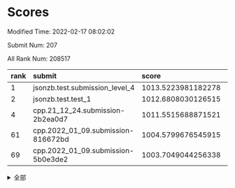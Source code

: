 # Scores

Modified Time: 2022-02-17 08:02:02

Submit Num: 207

All Rank Num: 208517

| rank |               submit               |       score        |       sigma        | pk_num |
| :--- | :--------------------------------- | :----------------- | :----------------- | :----- |
| 1    | jsonzb.test.submission_level_4     | 1013.5223981182278 | 0.823368227370216  | 4029   |
| 2    | jsonzb.test.test_1                 | 1012.6808030126515 | 0.7930500246103578 | 4028   |
| 4    | cpp.21_12_24.submission-2b2ea0d7   | 1011.5515688871521 | 0.7912457177085749 | 4033   |
| 61   | cpp.2022_01_09.submission-816672bd | 1004.5799676545915 | 0.7203266047505898 | 4026   |
| 69   | cpp.2022_01_09.submission-5b0e3de2 | 1003.7049044256338 | 0.7253593099410952 | 4029   |


<details>
<summary>全部</summary>

| rank |                 submit                 |       score        |       sigma        | pk_num |
| :--- | :------------------------------------- | :----------------- | :----------------- | :----- |
| 1    | jsonzb.test.submission_level_4         | 1013.5223981182278 | 0.823368227370216  | 4029   |
| 2    | jsonzb.test.test_1                     | 1012.6808030126515 | 0.7930500246103578 | 4028   |
| 3    | gobigger.level_3.submission_level_3_35 | 1011.5869822785709 | 0.762802598467998  | 4026   |
| 4    | cpp.21_12_24.submission-2b2ea0d7       | 1011.5515688871521 | 0.7912457177085749 | 4033   |
| 5    | gobigger.level_3.submission_level_3_15 | 1011.387222827644  | 0.7797772650187956 | 4030   |
| 6    | gobigger.level_3.submission_level_3_14 | 1011.2397476523049 | 0.7868059217540383 | 4034   |
| 7    | gobigger.level_3.submission_level_3_49 | 1011.1514295748916 | 0.7600175006903171 | 4026   |
| 8    | gobigger.level_3.submission_level_3_19 | 1010.870622462158  | 0.7498206701117633 | 4027   |
| 9    | gobigger.level_3.submission_level_3_45 | 1010.7098785107214 | 0.7498356291109021 | 4030   |
| 10   | gobigger.level_3.submission_level_3_32 | 1010.5771733531379 | 0.7554001101053909 | 4031   |
| 11   | gobigger.level_3.submission_level_3_36 | 1010.4952075905924 | 0.7787120993600265 | 4018   |
| 12   | gobigger.level_3.submission_level_3_28 | 1010.4469416880526 | 0.7752694841241448 | 4031   |
| 13   | gobigger.level_3.submission_level_3_4  | 1010.4002830390078 | 0.7654241438951234 | 4029   |
| 14   | gobigger.level_3.submission_level_3_0  | 1010.3243357751134 | 0.7501481187733686 | 4036   |
| 15   | gobigger.level_3.submission_level_3_20 | 1010.2469807042163 | 0.7686989242396393 | 4026   |
| 16   | gobigger.level_3.submission_level_3_31 | 1010.2351878348776 | 0.775281241788853  | 4029   |
| 17   | gobigger.level_3.submission_level_3_8  | 1010.2088233948716 | 0.7666173416084472 | 4030   |
| 18   | gobigger.level_3.submission_level_3_43 | 1010.2055985155816 | 0.7570412317893938 | 4031   |
| 19   | gobigger.level_3.submission_level_3_44 | 1010.1339147161912 | 0.783462740556174  | 4030   |
| 20   | gobigger.level_3.submission_level_3_37 | 1010.0040695485116 | 0.7396400594466551 | 4027   |
| 21   | gobigger.level_3.submission_level_3_30 | 1009.9686431929407 | 0.7544566584311582 | 4034   |
| 22   | gobigger.level_3.submission_level_3_48 | 1009.9176100622664 | 0.7470946914251407 | 4029   |
| 23   | gobigger.level_3.submission_level_3_16 | 1009.884111051872  | 0.748444451998973  | 4028   |
| 24   | gobigger.level_3.submission_level_3_29 | 1009.8825921430526 | 0.7433071834906869 | 4030   |
| 25   | gobigger.level_3.submission_level_3_17 | 1009.8187950695929 | 0.781456252021864  | 4034   |
| 26   | gobigger.level_3.submission_level_3_39 | 1009.814465318186  | 0.748907170108034  | 4029   |
| 27   | gobigger.level_3.submission_level_3_41 | 1009.7609976462877 | 0.7482588125902144 | 4026   |
| 28   | gobigger.level_3.submission_level_3_42 | 1009.6970642307211 | 0.7531954281933324 | 4027   |
| 29   | gobigger.level_3.submission_level_3_34 | 1009.6767625950494 | 0.736650049196167  | 4027   |
| 30   | gobigger.level_3.submission_level_3_46 | 1009.668474132422  | 0.7631184773086153 | 4034   |
| 31   | gobigger.level_3.submission_level_3_24 | 1009.6551074294191 | 0.7554449330440782 | 4026   |
| 32   | gobigger.level_3.submission_level_3_38 | 1009.6187078911663 | 0.7472516335096029 | 4030   |
| 33   | gobigger.level_3.submission_level_3_10 | 1009.617125017486  | 0.7461939444786049 | 4029   |
| 34   | gobigger.level_3.submission_level_3_40 | 1009.5616586301306 | 0.7573253235276353 | 4031   |
| 35   | gobigger.level_3.submission_level_3_9  | 1009.5372688878092 | 0.7617315256020724 | 4028   |
| 36   | gobigger.level_3.submission_level_3_1  | 1009.5330211408146 | 0.7483829439348295 | 4026   |
| 37   | gobigger.level_3.submission_level_3_18 | 1009.5001057943304 | 0.7685134933215979 | 4032   |
| 38   | gobigger.level_3.submission_level_3_23 | 1009.4846000267675 | 0.7600769056258102 | 4029   |
| 39   | gobigger.level_3.submission_level_3_13 | 1009.4074098649623 | 0.7588716318337801 | 4028   |
| 40   | gobigger.level_3.submission_level_3_27 | 1009.3884040494304 | 0.7507299023361954 | 4029   |
| 41   | gobigger.level_3.submission_level_3_6  | 1009.3690772663638 | 0.7435581727725438 | 4030   |
| 42   | gobigger.level_3.submission_level_3_2  | 1009.2284179008267 | 0.7397440448636446 | 4031   |
| 43   | gobigger.level_3.submission_level_3_47 | 1009.2131073046617 | 0.7237269424381982 | 4031   |
| 44   | gobigger.level_3.submission_level_3_5  | 1009.1832462770332 | 0.7572578433693609 | 4029   |
| 45   | gobigger.level_3.submission_level_3_33 | 1009.1395866145477 | 0.754026305903172  | 4028   |
| 46   | gobigger.level_3.submission_level_3_12 | 1009.1290807938233 | 0.749320948813226  | 4030   |
| 47   | gobigger.level_3.submission_level_3_7  | 1009.0876975590556 | 0.757028178259823  | 4029   |
| 48   | gobigger.level_3.submission_level_3_22 | 1009.0536436726622 | 0.7494070324568667 | 4030   |
| 49   | gobigger.level_3.submission_level_3_26 | 1009.0334843109472 | 0.7432093977227499 | 4033   |
| 50   | gobigger.level_3.submission_level_3_11 | 1008.980255471794  | 0.7396901266948507 | 4029   |
| 51   | gobigger.level_3.submission_level_3_3  | 1008.6308354491066 | 0.7513021533934144 | 4025   |
| 52   | gobigger.level_3.submission_level_3_25 | 1008.4530205075106 | 0.7322474023601466 | 4024   |
| 53   | gobigger.level_3.submission_level_3_21 | 1007.7359304281298 | 0.7356280219054313 | 4031   |
| 54   | gobigger.level_1.submission_level_1_14 | 1005.21581474226   | 0.7226314299618994 | 4028   |
| 55   | gobigger.level_1.submission_level_1_42 | 1005.155506553091  | 0.704164731820778  | 4030   |
| 56   | gobigger.level_1.submission_level_1_20 | 1005.0674648823774 | 0.7175883012206308 | 4027   |
| 57   | gobigger.level_1.submission_level_1_12 | 1004.9141792794077 | 0.7349008493987047 | 4031   |
| 58   | gobigger.level_1.submission_level_1_1  | 1004.6197065259569 | 0.7159798302532326 | 4027   |
| 59   | gobigger.level_1.submission_level_1_4  | 1004.6192998585776 | 0.730424975001645  | 4034   |
| 60   | gobigger.level_1.submission_level_1_32 | 1004.6169249536775 | 0.7304916892050095 | 4027   |
| 61   | cpp.2022_01_09.submission-816672bd     | 1004.5799676545915 | 0.7203266047505898 | 4026   |
| 62   | gobigger.level_1.submission_level_1_35 | 1004.5411225425887 | 0.7141008044857601 | 4024   |
| 63   | gobigger.level_1.submission_level_1_15 | 1004.3750791941442 | 0.7189990861443446 | 4033   |
| 64   | gobigger.level_1.submission_level_1_44 | 1004.2547609594086 | 0.724523054621674  | 4023   |
| 65   | gobigger.level_1.submission_level_1_23 | 1004.1953565127383 | 0.7214550703209732 | 4026   |
| 66   | gobigger.level_1.submission_level_1_33 | 1004.0003516427455 | 0.710679113372046  | 4029   |
| 67   | gobigger.level_1.submission_level_1_39 | 1003.9221730373812 | 0.72490793933116   | 4026   |
| 68   | gobigger.level_1.submission_level_1_49 | 1003.7333141293236 | 0.7106021670134667 | 4031   |
| 69   | cpp.2022_01_09.submission-5b0e3de2     | 1003.7049044256338 | 0.7253593099410952 | 4029   |
| 70   | gobigger.level_1.submission_level_1_31 | 1003.6712365870019 | 0.7158760218089626 | 4033   |
| 71   | gobigger.level_1.submission_level_1_26 | 1003.5992306742527 | 0.7302581407928295 | 4031   |
| 72   | gobigger.level_1.submission_level_1_40 | 1003.5690756815004 | 0.7068098293365994 | 4032   |
| 73   | gobigger.level_1.submission_level_1_13 | 1003.5375788983706 | 0.7215346141705252 | 4026   |
| 74   | gobigger.level_1.submission_level_1_38 | 1003.4899732899079 | 0.7127707302704626 | 4028   |
| 75   | gobigger.level_1.submission_level_1_45 | 1003.4756395254007 | 0.7158788327146594 | 4027   |
| 76   | gobigger.level_1.submission_level_1_8  | 1003.4581127218512 | 0.7095774756421749 | 4028   |
| 77   | gobigger.level_1.submission_level_1_6  | 1003.4555502954418 | 0.7202758155484055 | 4034   |
| 78   | gobigger.level_1.submission_level_1_48 | 1003.4181091205387 | 0.7107222073512021 | 4028   |
| 79   | gobigger.level_1.submission_level_1_9  | 1003.3904510778183 | 0.7179634883877655 | 4026   |
| 80   | gobigger.level_1.submission_level_1_37 | 1003.3596431108738 | 0.723512560002301  | 4035   |
| 81   | gobigger.level_1.submission_level_1_46 | 1003.3570835060203 | 0.7100075889468197 | 4032   |
| 82   | gobigger.level_1.submission_level_1_16 | 1003.3484575308846 | 0.7262397858477279 | 4032   |
| 83   | gobigger.level_1.submission_level_1_47 | 1003.3469147071679 | 0.7176029108239521 | 4026   |
| 84   | gobigger.level_1.submission_level_1_17 | 1003.1989346916447 | 0.7190795675200711 | 4036   |
| 85   | gobigger.level_1.submission_level_1_24 | 1003.1924446109864 | 0.7073251957505116 | 4027   |
| 86   | gobigger.level_1.submission_level_1_11 | 1003.1858685626075 | 0.7291484671050773 | 4028   |
| 87   | gobigger.level_1.submission_level_1_7  | 1003.1853446882399 | 0.707113779641522  | 4035   |
| 88   | gobigger.level_1.submission_level_1_0  | 1003.1716639282224 | 0.7077628673823841 | 4028   |
| 89   | gobigger.level_1.submission_level_1_29 | 1003.1639631061342 | 0.7149532605296919 | 4029   |
| 90   | gobigger.level_1.submission_level_1_18 | 1003.0688644557281 | 0.7175760521491734 | 4026   |
| 91   | gobigger.level_1.submission_level_1_27 | 1003.0632199321939 | 0.7125778342720833 | 4027   |
| 92   | gobigger.level_1.submission_level_1_5  | 1003.0526955175421 | 0.7114386886152109 | 4026   |
| 93   | gobigger.level_1.submission_level_1_28 | 1002.9857183423791 | 0.7234633508940418 | 4029   |
| 94   | gobigger.level_1.submission_level_1_10 | 1002.9827163268454 | 0.7107057454060829 | 4033   |
| 95   | gobigger.level_1.submission_level_1_43 | 1002.951336849314  | 0.7052253829951817 | 4030   |
| 96   | gobigger.level_1.submission_level_1_19 | 1002.8757057320546 | 0.7293737496534006 | 4024   |
| 97   | gobigger.level_1.submission_level_1_25 | 1002.7924647997047 | 0.7221111315505478 | 4029   |
| 98   | gobigger.level_1.submission_level_1_21 | 1002.7547916885563 | 0.7287542077838397 | 4031   |
| 99   | gobigger.level_1.submission_level_1_30 | 1002.6191952890316 | 0.7183259991912153 | 4032   |
| 100  | gobigger.level_1.submission_level_1_34 | 1002.6188372410377 | 0.7196451160489292 | 4029   |
| 101  | gobigger.level_1.submission_level_1_3  | 1002.2520381193193 | 0.7055831724365392 | 4030   |
| 102  | gobigger.level_1.submission_level_1_41 | 1002.1712630819483 | 0.7042254688791547 | 4023   |
| 103  | gobigger.level_1.submission_level_1_2  | 1002.0235322465159 | 0.7068310548170886 | 4027   |
| 104  | gobigger.level_1.submission_level_1_22 | 1001.8846253972393 | 0.7121855683777844 | 4033   |
| 105  | gobigger.level_1.submission_level_1_36 | 1001.5278858806528 | 0.7100539697909798 | 4031   |
| 106  | gobigger.random.submission_random_37   | 997.1265731101626  | 0.7139608029302514 | 4033   |
| 107  | gobigger.random.submission_random_27   | 997.1052730621252  | 0.7145168325322209 | 4027   |
| 108  | gobigger.random.submission_random_28   | 997.0239910147563  | 0.6992888443919772 | 4031   |
| 109  | gobigger.random.submission_random_46   | 997.0032129792602  | 0.7057405184282142 | 4036   |
| 110  | gobigger.random.submission_random_25   | 996.8506601638973  | 0.7094972698479861 | 4029   |
| 111  | gobigger.random.submission_random_44   | 996.6902601191271  | 0.7040147033194047 | 4031   |
| 112  | gobigger.random.submission_random_18   | 996.6144661215443  | 0.7140289802262719 | 4029   |
| 113  | gobigger.random.submission_random_48   | 996.5945176547361  | 0.7192536542908294 | 4024   |
| 114  | gobigger.random.submission_random_33   | 996.530275348687   | 0.7149625973289535 | 4028   |
| 115  | gobigger.random.submission_random_32   | 996.5287736857191  | 0.7047876236827554 | 4032   |
| 116  | gobigger.random.submission_random_11   | 996.4801103031085  | 0.7083673504429604 | 4028   |
| 117  | gobigger.random.submission_random_49   | 996.4654159342152  | 0.7192019574351787 | 4023   |
| 118  | gobigger.random.submission_random_22   | 996.4582501150866  | 0.6949271144294707 | 4031   |
| 119  | gobigger.random.submission_random_31   | 996.4275990866354  | 0.7200663979939869 | 4028   |
| 120  | gobigger.random.submission_random_2    | 996.3421402494322  | 0.7026934363827946 | 4035   |
| 121  | gobigger.random.submission_random_20   | 996.3258165535002  | 0.7005138219090801 | 4027   |
| 122  | gobigger.random.submission_random_5    | 996.310213330759   | 0.7212956023926869 | 4028   |
| 123  | gobigger.random.submission_random_15   | 996.2621848985616  | 0.7093400778848672 | 4035   |
| 124  | gobigger.random.submission_random_13   | 996.156407685271   | 0.711395561108085  | 4030   |
| 125  | gobigger.random.submission_random_47   | 996.1267822258059  | 0.7065701569977656 | 4030   |
| 126  | gobigger.random.submission_random_10   | 996.0783919487181  | 0.7021518990067439 | 4028   |
| 127  | gobigger.random.submission_random_16   | 996.0761411298909  | 0.7058629553849529 | 4032   |
| 128  | gobigger.random.submission_random_24   | 996.0307987006695  | 0.7061261725531316 | 4031   |
| 129  | gobigger.random.submission_random_19   | 996.0047775932545  | 0.7145324771379721 | 4033   |
| 130  | gobigger.random.submission_random_35   | 996.003313494516   | 0.6942966612337541 | 4033   |
| 131  | gobigger.random.submission_random_38   | 995.9563444082085  | 0.7134007166175107 | 4028   |
| 132  | gobigger.random.submission_random_6    | 995.9233559177053  | 0.7260657503393344 | 4030   |
| 133  | gobigger.random.submission_random_26   | 995.9221135142599  | 0.7047354796685215 | 4022   |
| 134  | gobigger.random.submission_random_0    | 995.8696945049307  | 0.7161379510487181 | 4034   |
| 135  | gobigger.random.submission_random_29   | 995.7594264739557  | 0.7156919201393162 | 4029   |
| 136  | gobigger.random.submission_random_1    | 995.7475903027754  | 0.7176405355723628 | 4027   |
| 137  | gobigger.random.submission_random_42   | 995.714804506808   | 0.7146687408929628 | 4028   |
| 138  | gobigger.random.submission_random_14   | 995.675171663842   | 0.7303414302848503 | 4030   |
| 139  | gobigger.random.submission_random_12   | 995.6412773734729  | 0.7106184761902623 | 4031   |
| 140  | gobigger.random.submission_random_17   | 995.5178579242993  | 0.711436463963413  | 4031   |
| 141  | gobigger.random.submission_random_21   | 995.462679042905   | 0.7154216897741646 | 4032   |
| 142  | gobigger.random.submission_random_40   | 995.4395793954955  | 0.7088692552892455 | 4027   |
| 143  | gobigger.random.submission_random_8    | 995.4378394399665  | 0.7121282398804422 | 4033   |
| 144  | gobigger.random.submission_random_43   | 995.3811620437791  | 0.7120846832076425 | 4030   |
| 145  | gobigger.random.submission_random_7    | 995.3333417166122  | 0.7075819339435845 | 4029   |
| 146  | gobigger.random.submission_random_39   | 995.3280424226845  | 0.6996461626544359 | 4029   |
| 147  | gobigger.random.submission_random_36   | 995.2894767189996  | 0.7044771615828282 | 4024   |
| 148  | gobigger.random.submission_random_45   | 995.2791390664377  | 0.7218717693488386 | 4025   |
| 149  | gobigger.random.submission_random_41   | 995.2573044652786  | 0.7084974510478143 | 4032   |
| 150  | gobigger.random.submission_random_23   | 995.1604579613191  | 0.6974681732512955 | 4028   |
| 151  | gobigger.random.submission_random_34   | 995.0894077508358  | 0.7202823122859882 | 4024   |
| 152  | gobigger.random.submission_random_3    | 995.0492224853617  | 0.708236841346726  | 4027   |
| 153  | gobigger.random.submission_random_9    | 995.0451463487726  | 0.7078231166483951 | 4030   |
| 154  | gobigger.random.submission_random_4    | 994.7123951923029  | 0.714769263837212  | 4030   |
| 155  | gobigger.random.submission_random_30   | 994.3140192171064  | 0.7176747009485225 | 4027   |
| 156  | gobigger.level_2.submission_level_2_36 | 993.9733439476367  | 0.7274977860288963 | 4024   |
| 157  | gobigger.level_2.submission_level_2_0  | 993.7012414302795  | 0.7162385904418688 | 4023   |
| 158  | gobigger.level_2.submission_level_2_38 | 993.6613413874665  | 0.7370048443591612 | 4033   |
| 159  | gobigger.level_2.submission_level_2_10 | 993.6026844961871  | 0.7541487881141137 | 4033   |
| 160  | gobigger.level_2.submission_level_2_17 | 993.4762476446126  | 0.7347250745045414 | 4030   |
| 161  | gobigger.level_2.submission_level_2_47 | 993.3319607548507  | 0.7399182691609932 | 4031   |
| 162  | gobigger.level_2.submission_level_2_4  | 993.326002433575   | 0.736125051548061  | 4025   |
| 163  | gobigger.level_2.submission_level_2_35 | 993.2244365361607  | 0.7658352461908002 | 4031   |
| 164  | gobigger.level_2.submission_level_2_18 | 993.0746016691081  | 0.7465407915493896 | 4028   |
| 165  | gobigger.level_2.submission_level_2_19 | 993.0138854828238  | 0.7276703169421962 | 4031   |
| 166  | gobigger.level_2.submission_level_2_44 | 992.9863905140245  | 0.7450773729930745 | 4032   |
| 167  | gobigger.level_2.submission_level_2_33 | 992.9120677702159  | 0.7392329998064413 | 4030   |
| 168  | gobigger.level_2.submission_level_2_9  | 992.8206724659183  | 0.7310505546775421 | 4029   |
| 169  | gobigger.level_2.submission_level_2_21 | 992.7954153228308  | 0.7503663888351358 | 4030   |
| 170  | gobigger.level_2.submission_level_2_8  | 992.6339934165709  | 0.747400755009189  | 4030   |
| 171  | gobigger.level_2.submission_level_2_16 | 992.5746887205432  | 0.7292552038668234 | 4031   |
| 172  | gobigger.level_2.submission_level_2_23 | 992.5201209900144  | 0.7401457528990673 | 4030   |
| 173  | gobigger.level_2.submission_level_2_41 | 992.4537600532552  | 0.761493982876596  | 4033   |
| 174  | gobigger.level_2.submission_level_2_22 | 992.4289002674689  | 0.7472031585995954 | 4030   |
| 175  | gobigger.level_2.submission_level_2_27 | 992.4268139208604  | 0.7198322216958436 | 4026   |
| 176  | gobigger.level_2.submission_level_2_6  | 992.2453048494806  | 0.7392821014758414 | 4031   |
| 177  | gobigger.level_2.submission_level_2_12 | 992.245077922927   | 0.7611292711401967 | 4030   |
| 178  | gobigger.level_2.submission_level_2_30 | 992.044747504948   | 0.7549671344685016 | 4026   |
| 179  | gobigger.level_2.submission_level_2_32 | 992.0347860904733  | 0.7595460218291347 | 4028   |
| 180  | gobigger.level_2.submission_level_2_20 | 992.0115859725992  | 0.7664625352164905 | 4032   |
| 181  | gobigger.level_2.submission_level_2_26 | 991.9860128382353  | 0.7568197246802436 | 4027   |
| 182  | gobigger.level_2.submission_level_2_11 | 991.9388828283646  | 0.7525640272864073 | 4026   |
| 183  | gobigger.level_2.submission_level_2_45 | 991.9192531282692  | 0.7585139135487973 | 4035   |
| 184  | gobigger.level_2.submission_level_2_1  | 991.9177950334039  | 0.7637000147989931 | 4026   |
| 185  | gobigger.level_2.submission_level_2_15 | 991.8712258676024  | 0.7304494365221422 | 4031   |
| 186  | gobigger.level_2.submission_level_2_14 | 991.8011004962246  | 0.7275581478944474 | 4030   |
| 187  | gobigger.level_2.submission_level_2_5  | 991.7393182195301  | 0.7473935677621274 | 4030   |
| 188  | gobigger.level_2.submission_level_2_49 | 991.6615075161894  | 0.7317250316665205 | 4030   |
| 189  | gobigger.level_2.submission_level_2_39 | 991.6526353581736  | 0.7297457693954633 | 4027   |
| 190  | gobigger.level_2.submission_level_2_34 | 991.6274089282937  | 0.7442925458457261 | 4029   |
| 191  | gobigger.level_2.submission_level_2_2  | 991.607216007051   | 0.7523422666895627 | 4025   |
| 192  | gobigger.level_2.submission_level_2_40 | 991.5484675393288  | 0.7486727560995711 | 4032   |
| 193  | gobigger.level_2.submission_level_2_25 | 991.5033384541488  | 0.7202635379214712 | 4032   |
| 194  | gobigger.level_2.submission_level_2_13 | 991.4973800871179  | 0.7726632978040261 | 4030   |
| 195  | gobigger.level_2.submission_level_2_48 | 991.3168561402589  | 0.7305430084134513 | 4032   |
| 196  | gobigger.level_2.submission_level_2_29 | 991.2379061916872  | 0.7552189423147908 | 4030   |
| 197  | gobigger.level_2.submission_level_2_28 | 991.2213939652881  | 0.7529902176279627 | 4032   |
| 198  | gobigger.level_2.submission_level_2_42 | 991.2117133955285  | 0.7696644515295493 | 4034   |
| 199  | gobigger.level_2.submission_level_2_31 | 991.2002240763109  | 0.7610527582075692 | 4028   |
| 200  | gobigger.level_2.submission_level_2_43 | 990.9008136472169  | 0.7485908073432571 | 4033   |
| 201  | gobigger.level_2.submission_level_2_37 | 990.8187642051716  | 0.7574191103135083 | 4031   |
| 202  | gobigger.level_2.submission_level_2_24 | 990.7328491656262  | 0.7533118536868026 | 4033   |
| 203  | gobigger.level_2.submission_level_2_46 | 990.700984151663   | 0.7873586647132075 | 4028   |
| 204  | gobigger.level_2.submission_level_2_7  | 990.5354773916437  | 0.7531055017801616 | 4027   |
| 205  | gobigger.level_2.submission_level_2_3  | 989.8887004434318  | 0.7667019984148866 | 4024   |
| 206  | gobigger.none.submission_none_1        | 979.2776124627745  | 1.1772947609885045 | 4032   |
| 207  | gobigger.none.submission_none_0        | 975.2766725366129  | 1.4749138009104101 | 4032   |

</details>